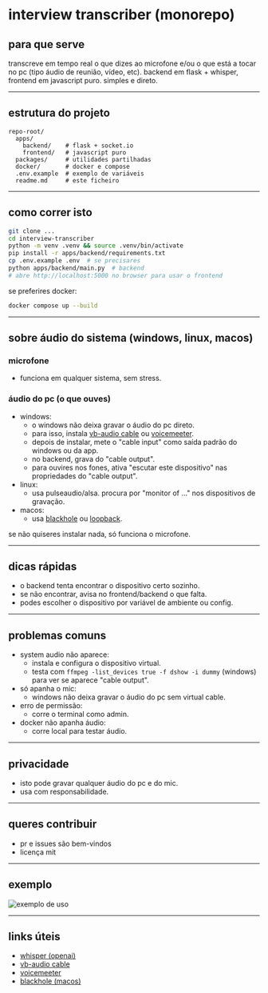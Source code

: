 # interview transcriber (monorepo)

## para que serve

transcreve em tempo real o que dizes ao microfone e/ou o que está a tocar no pc (tipo áudio de reunião, vídeo, etc). backend em flask + whisper, frontend em javascript puro. simples e direto.

---

## estrutura do projeto

```
repo-root/
  apps/
    backend/    # flask + socket.io
    frontend/   # javascript puro
  packages/     # utilidades partilhadas
  docker/       # docker e compose
  .env.example  # exemplo de variáveis
  readme.md     # este ficheiro
```

---

## como correr isto

```bash
git clone ...
cd interview-transcriber
python -m venv .venv && source .venv/bin/activate
pip install -r apps/backend/requirements.txt
cp .env.example .env  # se precisares
python apps/backend/main.py  # backend
# abre http://localhost:5000 no browser para usar o frontend
```

se preferires docker:

```bash
docker compose up --build
```

---

## sobre áudio do sistema (windows, linux, macos)

### microfone
- funciona em qualquer sistema, sem stress.

### áudio do pc (o que ouves)
- windows:
  - o windows não deixa gravar o áudio do pc direto.
  - para isso, instala [vb-audio cable](https://vb-audio.com/cable/) ou [voicemeeter](https://vb-audio.com/voicemeeter/).
  - depois de instalar, mete o "cable input" como saída padrão do windows ou da app.
  - no backend, grava do "cable output".
  - para ouvires nos fones, ativa "escutar este dispositivo" nas propriedades do "cable output".
- linux:
  - usa pulseaudio/alsa. procura por "monitor of ..." nos dispositivos de gravação.
- macos:
  - usa [blackhole](https://existential.audio/blackhole/) ou [loopback](https://rogueamoeba.com/loopback/).

se não quiseres instalar nada, só funciona o microfone.

---

## dicas rápidas
- o backend tenta encontrar o dispositivo certo sozinho.
- se não encontrar, avisa no frontend/backend o que falta.
- podes escolher o dispositivo por variável de ambiente ou config.

---

## problemas comuns
- system audio não aparece:
  - instala e configura o dispositivo virtual.
  - testa com `ffmpeg -list_devices true -f dshow -i dummy` (windows) para ver se aparece "cable output".
- só apanha o mic:
  - windows não deixa gravar o áudio do pc sem virtual cable.
- erro de permissão:
  - corre o terminal como admin.
- docker não apanha áudio:
  - corre local para testar áudio.

---

## privacidade
- isto pode gravar qualquer áudio do pc e do mic.
- usa com responsabilidade.

---

## queres contribuir
- pr e issues são bem-vindos
- licença mit

---

## exemplo

![exemplo de uso](docs/demo.gif)

---

## links úteis
- [whisper (openai)](https://github.com/openai/whisper)
- [vb-audio cable](https://vb-audio.com/cable/)
- [voicemeeter](https://vb-audio.com/voicemeeter/)
- [blackhole (macos)](https://existential.audio/blackhole/)
